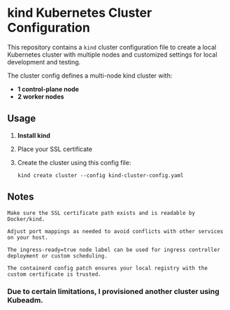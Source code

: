 # kind Kubernetes Cluster Configuration


This repository contains a `kind` cluster configuration file to create a local Kubernetes cluster with multiple nodes and customized settings for local development and testing.



The cluster config defines a multi-node kind cluster with:

- **1 control-plane node**
- **2 worker nodes**


## Usage

1. **Install kind**
2. Place your SSL certificate
3. Create the cluster using this config file:

      ```
      kind create cluster --config kind-cluster-config.yaml
      ``` 

## Notes ## 

    Make sure the SSL certificate path exists and is readable by Docker/kind.

    Adjust port mappings as needed to avoid conflicts with other services on your host.

    The ingress-ready=true node label can be used for ingress controller deployment or custom scheduling.

    The containerd config patch ensures your local registry with the custom certificate is trusted.



### Due to certain limitations, I provisioned another cluster using Kubeadm. ###
